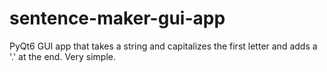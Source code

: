 # sentence-maker-gui-app
PyQt6 GUI app that takes a string and capitalizes the first letter and adds a '.' at the end. Very simple.
